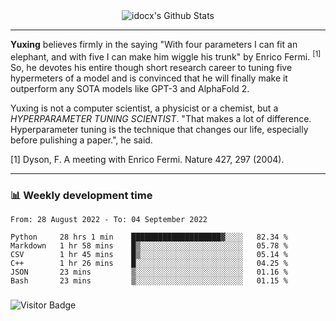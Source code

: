 <div align="center">
    <img align="center" src="https://github-readme-stats.vercel.app/api?username=idocx&show_icons=true&count_private=true&hide_border=true" alt="idocx's Github Stats"></img>
</div>

---

**Yuxing** believes firmly in the saying "With four parameters I can fit an elephant, and with five I can make him wiggle his trunk" by Enrico Fermi. <sup>[1]</sup> So, he devotes his entire though short research career to tuning five hypermeters of a model and is convinced that he will finally make it outperform any SOTA models like GPT-3 and AlphaFold 2.

Yuxing is not a computer scientist, a physicist or a chemist, but a *HYPERPARAMETER TUNING SCIENTIST*. "That makes a lot of difference. Hyperparameter tuning is the technique that changes our life, especially before pulishing a paper.", he said.

[1] Dyson, F. A meeting with Enrico Fermi. Nature 427, 297 (2004).


---

### 📊 Weekly development time
<!--START_SECTION:waka-->

```text
From: 28 August 2022 - To: 04 September 2022

Python     28 hrs 1 min    ████████████████████▓░░░░   82.34 %
Markdown   1 hr 58 mins    █▒░░░░░░░░░░░░░░░░░░░░░░░   05.78 %
CSV        1 hr 45 mins    █▒░░░░░░░░░░░░░░░░░░░░░░░   05.14 %
C++        1 hr 26 mins    █░░░░░░░░░░░░░░░░░░░░░░░░   04.25 %
JSON       23 mins         ▒░░░░░░░░░░░░░░░░░░░░░░░░   01.16 %
Bash       23 mins         ▒░░░░░░░░░░░░░░░░░░░░░░░░   01.15 %
```

<!--END_SECTION:waka-->

### 

![Visitor Badge](https://visitor-badge.laobi.icu/badge?page_id=idocx.idocx)